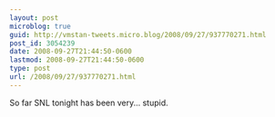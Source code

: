 ```yaml
---
layout: post
microblog: true
guid: http://vmstan-tweets.micro.blog/2008/09/27/937770271.html
post_id: 3054239
date: 2008-09-27T21:44:50-0600
lastmod: 2008-09-27T21:44:50-0600
type: post
url: /2008/09/27/937770271.html
---
```

So far SNL tonight has been very... stupid.
